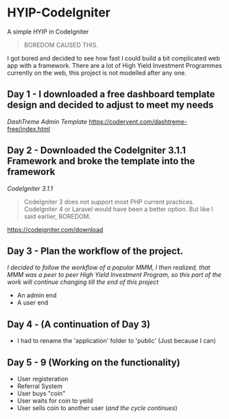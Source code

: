 # HYIP-CodeIgniter
A simple HYIP in CodeIgniter

>BOREDOM CAUSED THIS.

I got bored and decided to see how fast I could build a bit complicated web app with a framework. There are a lot of High Yield Investment Programmes currently on the web, this project is not modelled after any one.

## Day 1 -  I downloaded a free dashboard template design and decided to adjust to meet my needs
_DashTreme Admin Template_
https://codervent.com/dashtreme-free/index.html

## Day 2 - Downloaded the CodeIgniter 3.1.1 Framework and broke the template into the framework
_CodeIgniter 3.1.1_

>CodeIgniter 3 does not support most PHP current practices. CodeIgniter 4 or Laravel would have been a better option. But like I said earlier, BOREDOM.

https://codeigniter.com/download

## Day 3 - Plan the workflow of the project.
_I decided to follow the workflow of a popular MMM, I then realized, that MMM was a peer to peer High Yield Investment Program, so this part of the work will continue changing till the end of this project_

- An admin end
- A user end

## Day 4 - (A continuation of Day 3)

- I had to rename the 'application' folder to 'public' (Just because I can)

## Day 5 - 9 (Working on the functionality)

- User registeration
- Referral System
- User buys "coin"
- User waits for coin to yeild
- User sells coin to another user (_and the cycle continues_)
